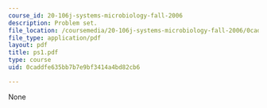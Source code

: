 ```yaml
---
course_id: 20-106j-systems-microbiology-fall-2006
description: Problem set.
file_location: /coursemedia/20-106j-systems-microbiology-fall-2006/0caddfe635bb7b7e9bf3414a4bd82cb6_ps1.pdf
file_type: application/pdf
layout: pdf
title: ps1.pdf
type: course
uid: 0caddfe635bb7b7e9bf3414a4bd82cb6

---
```

None